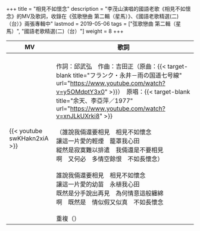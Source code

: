 +++
title = "相見不如懷念"
description = "李茂山演唱的國語老歌《相見不如懷念》的MV及歌詞，收錄在《弦歌戀曲 第二輯（星馬）》、《國語老歌精選(二)（台）》兩張專輯中"
lastmod = 2019-05-06
tags = ["弦歌戀曲 第二輯（星馬）", "國語老歌精選(二)（台）"]
weight = 8
+++

MV  | 歌詞  
--------------|-------
{{< youtube swKHakn2xiA >}}|<br/>作詞：邱武弘　作曲：吉田正（原曲：{{< target-blank title="フランク・永井－雨の国道七号線" url="https://www.youtube.com/watch?v=y5OMdptY3x0" >}}）　原唱：{{< target-blank title="余天、李亞萍／1977" url="https://www.youtube.com/watch?v=xnJLkUXrki8" >}} <br/><br/>（誰說我倆還要相見　相見不如懷念<br/>讓這一片愛的輕煙　籠罩我心田<br/>縱然是寂寞難以排遣　我倆還是不要相見<br/>啊　又何必　多情空餘恨　不如長懷念）<br/><br/>誰說我倆還要相見　相見不如懷念<br/>讓這一片愛的幼苗　永植我心田<br/>既然是分手說出再見　為何情意這般纏綿<br/>啊　既然是　情似假又似真　不如長懷念<br/><br/>重複（）